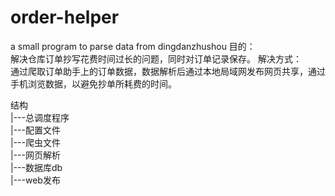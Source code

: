 # order-helper
a small program to parse data from dingdanzhushou
目的：  
  解决仓库订单抄写花费时间过长的问题，同时对订单记录保存。 
解决方式：  
  通过爬取订单助手上的订单数据，数据解析后通过本地局域网发布网页共享，通过手机浏览数据，以避免抄单所耗费的时间。

结构  
|---总调度程序  
|---配置文件  
|---爬虫文件  
|---网页解析  
|---数据库db  
|---web发布  

